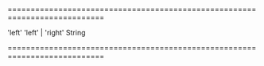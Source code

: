 ===========================================================================
<!--default-->'left'<!--/default-->
<!--acceptValues-->'left' | 'right'<!--/acceptValues-->
<!--type-->String<!--/type-->
===========================================================================

<!--shortDescription-->

<!--/shortDescription-->

<!--fullDescription-->

<!--/fullDescription-->